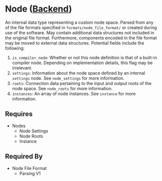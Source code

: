 # Node ([Backend](../backend.md))

An internal data type representing a custom node space. Parsed from any of the file formats specified in `formats/node_file_format/` or created during use of the software. May contain additional data structures not included in the original file format. Furthermore, components encoded in the file format may be moved to external data structures. Potential fields include the following:

1. `is_compiler_node`: Whether or not this node definition is that of a built-in compiler node. Depending on implementation details, this flag may be irrelevant.
2. `settings`: Information about the node space defined by an internal `settings` node. See `node_settings` for more information.
3. `roots`: Connection data pertaining to the input and output roots of the node space. See `node_roots` for more information.
4. `instances`: An array of node instances. See `instance` for more information.

## Requires

- Nodes
    - Node Settings
    - Node Roots
    - Instance

## Required By

- Node File Format
    - Parsing V1
